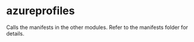 # azureprofiles
Calls the manifests in the other modules. Refer to the manifests folder for details.
